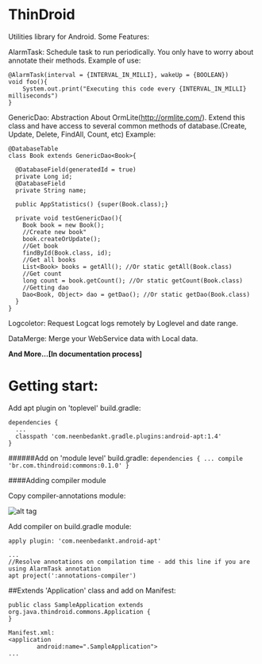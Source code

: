 # ThinDroid

Utilities library for Android. Some Features:

AlarmTask: Schedule task to run periodically. You only have to worry about annotate their methods.
Example of use:
```
@AlarmTask(interval = {INTERVAL_IN_MILLI}, wakeUp = {BOOLEAN})
void foo(){
    System.out.print("Executing this code every {INTERVAL_IN_MILLI} milliseconds")
}
```
GenericDao: Abstraction About OrmLite(http://ormlite.com/). 
Extend this class and have access to several common methods of database.(Create, Update, Delete, FindAll, Count, etc)
Example:

```
@DatabaseTable
class Book extends GenericDao<Book>{

  @DatabaseField(generatedId = true)
  private Long id;
  @DatabaseField
  private String name;
  
  public AppStatistics() {super(Book.class);}
  
  private void testGenericDao(){
    Book book = new Book();
    //Create new book"
    book.createOrUpdate();
    //Get book
    findById(Book.class, id);
    //Get all books
    List<Book> books = getAll(); //Or static getAll(Book.class)
    //Get count
    long count = book.getCount(); //Or static getCount(Book.class)
    //Getting dao
    Dao<Book, Object> dao = getDao(); //Or static getDao(Book.class)
  }
}
```

Logcoletor: Request Logcat logs remotely by Loglevel and date range.

DataMerge: Merge your WebService data with Local data.


**And More...[In documentation process]**

# Getting start:

  Add apt plugin on 'toplevel' build.gradle:
  
  ```
  dependencies {
  	...
  	classpath 'com.neenbedankt.gradle.plugins:android-apt:1.4'
  }
  ```

######Add on 'module level' build.gradle:
    ```
    dependencies {
      ...
      compile 'br.com.thindroid:commons:0.1.0'
    }
    ```
    
####Adding compiler module
  
  Copy compiler-annotations module:

  ![alt tag](https://raw.githubusercontent.com/carlosedinazioaraujo/ThingDroid/master/resources/usage-1.png)
  
  Add compiler on build.gradle module:

  ```
  apply plugin: 'com.neenbedankt.android-apt'
  
  ...
  //Resolve annotations on compilation time - add this line if you are using AlarmTask annotation
  apt project(':annotations-compiler') 
  ```

##Extends 'Application' class and add on Manifest:
```
public class SampleApplication extends org.java.thindroid.commons.Application {
}
```

```
Manifest.xml:
<application
        android:name=".SampleApplication">
...
```

